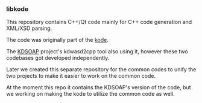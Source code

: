 ### libkode

This repository contains C++/Qt code mainly for C++ code generation and XML/XSD parsing.

The code was originally part of the [kode](https://github.com/cornelius/kode).

The [KDSOAP](https://github.com/KDAB/KDSoap) project's kdwasd2cpp tool also using it, however these two codebases got developed independently.

Later we created this separate repository for the common codes to unify the two projects to make it easier to work on the common code.

At the moment this repo it contains the KDSOAP's version of the code, but we working on making the kode to utilize the common code as well.

